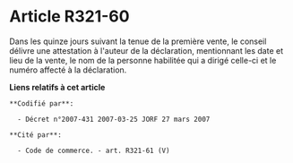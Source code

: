 # Article R321-60

Dans les quinze jours suivant la tenue de la première vente, le conseil délivre une attestation à l'auteur de la déclaration,
mentionnant les date et lieu de la vente, le nom de la personne habilitée qui a dirigé celle-ci et le numéro affecté à la
déclaration.

**Liens relatifs à cet article**

	**Codifié par**:

	  - Décret n°2007-431 2007-03-25 JORF 27 mars 2007

	**Cité par**:

	  - Code de commerce. - art. R321-61 (V)
